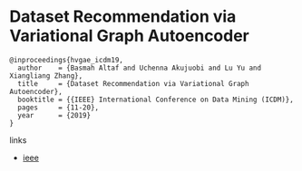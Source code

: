 # Dataset Recommendation via Variational Graph Autoencoder 

```
@inproceedings{hvgae_icdm19,
  author    = {Basmah Altaf and Uchenna Akujuobi and Lu Yu and Xiangliang Zhang},
  title     = {Dataset Recommendation via Variational Graph Autoencoder},
  booktitle = {{IEEE} International Conference on Data Mining (ICDM)},
  pages     = {11-20},
  year      = {2019}
}
```

links
- [ieee](https://ieeexplore.ieee.org/document/8970775)
